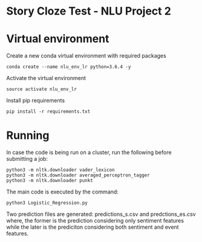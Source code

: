 # Story Cloze Test - NLU Project 2

# Virtual environment 

Create a new conda virtual environment with required packages

```
conda create --name nlu_env_lr python=3.6.4 -y
```

Activate the virtual environment

```
source activate nlu_env_lr
```

Install pip requirements

```
pip install -r requirements.txt
```

# Running

In case the code is being run on a cluster, run the following before submitting a job:

```
python3 -m nltk.downloader vader_lexicon
python3 -m nltk.downloader averaged_perceptron_tagger
python3 -m nltk.downloader punkt
```

The main code is executed by the command:

```
python3 Logistic_Regression.py
```

Two prediction files are generated: predictions_s.csv and predctions_es.csv where, the former is the prediction considering only sentiment features while the later is the prediciton considering both sentiment and event features.
